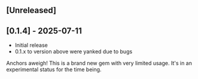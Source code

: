 ## [Unreleased]

## [0.1.4] - 2025-07-11

- Initial release
- 0.1.x to version above were yanked due to bugs

Anchors aweigh! This is a brand new gem with very limited usage. It's in an experimental status for the time being.

